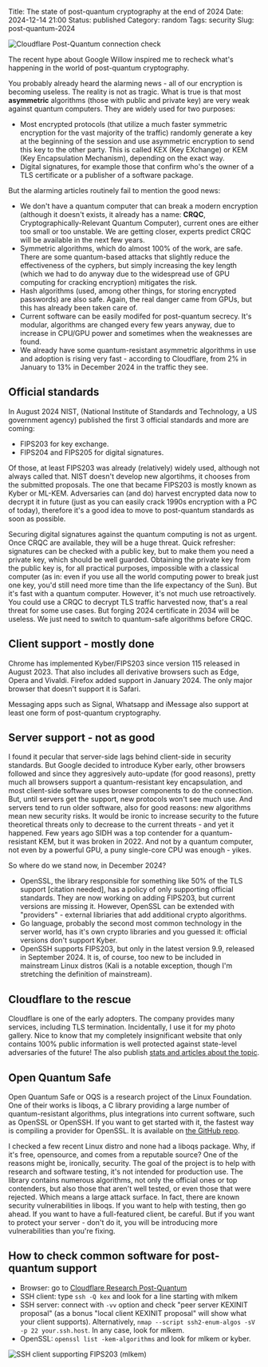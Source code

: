 Title: The state of post-quantum cryptography at the end of 2024
Date: 2024-12-14 21:00
Status: published
Category: random
Tags: security
Slug: post-quantum-2024

![Cloudflare Post-Quantum connection check]({static}/images/pqc-cloudflare.png)

The recent hype about Google Willow inspired me to recheck what's happening in the world of post-quantum cryptography.

You probably already heard the alarming news - all of our encryption is becoming useless. The reality is not as tragic. What is true is that most __asymmetric__ algorithms (those with public and private key) are very weak against quantum computers. They are widely used for two purposes:

- Most encrypted protocols (that utilize a much faster symmetric encryption for the vast majority of the traffic) randomly generate a key at the beginning of the session and use asymmetric encryption to send this key to the other party. This is called KEX (Key EXchange) or KEM (Key Encapsulation Mechanism), depending on the exact way.
- Digital signatures, for example those that confirm who's the owner of a TLS certificate or a publisher of a software package.

But the alarming articles routinely fail to mention the good news:

- We don't have a quantum computer that can break a modern encryption (although it doesn't exists, it already has a name: __CRQC__, Cryptographically-Relevant Quantum Computer), current ones are either too small or too unstable. We are getting closer, experts predict CRQC will be available in the next few years.
- Symmetric algorithms, which do almost 100% of the work, are safe. There are some quantum-based attacks that slightly reduce the effectiveness of the cyphers, but simply increasing the key length (which we had to do anyway due to the widespread use of GPU computing for cracking encryption) mitigates the risk.
- Hash algorithms (used, among other things, for storing encrypted passwords) are also safe. Again, the real danger came from GPUs, but this has already been taken care of.
- Current software can be easily modifed for post-quantum secrecy. It's modular, algorithms are changed every few years anyway, due to increase in CPU/GPU power and sometimes when the weaknesses are found.
- We already have some quantum-resistant asymmetric algorithms in use and adoption is rising very fast - according to Cloudflare, from 2% in January to 13%  in December 2024 in the traffic they see.

## Official standards

 In August 2024 NIST, (National Institute of Standards and Technology, a US government agency) published the first 3 official standards and more are coming:

- FIPS203 for key exchange.
- FIPS204 and FIPS205 for digital signatures.

Of those, at least FIPS203 was already (relatively) widely used, although not always called that. NIST doesn't develop new algortihms, it chooses from the submitted proposals. The one that became FIPS203 is mostly known as Kyber or ML-KEM.  Adversaries can (and do) harvest encrypted data now to decrypt it in future (just as you can easily crack 1990s encryption with a PC of today), therefore it's a good idea to move to post-quantum standards as soon as possible.

Securing digital signatures against the quantum computing is not as urgent. Once CRQC are available, they will be a huge threat. Quick refresher: signatures can be checked with a public key, but to make them you need a private key, which should be well guarded. Obtaining the private key from the public key is, for all practical purposes, impossible with a classical computer (as in: even if you use all the world computing power to break just one key, you'd still need more time than the life expectancy of the Sun). But it's fast with a quantum computer. However, it's not much use retroactively. You could use a CRQC to decrypt TLS traffic harvested now, that's a real threat for some use cases. But forging 2024 certificate in 2034 will be useless. We just need to switch to quantum-safe algorithms before CRQC.

## Client support - mostly done

Chrome has implemented Kyber/FIPS203 since version 115 released in August 2023. That also includes all derivative browsers such as Edge, Opera and Vivaldi. Firefox added support in January 2024. The only major browser that doesn't support it is Safari.

Messaging apps such as Signal, Whatsapp and iMessage also support at least one form of post-quantum cryptography.

## Server support - not as good

I found it pecular that server-side lags behind client-side in security standards. But Google decided to introduce Kyber early, other browsers followed and since they aggresively auto-update (for good reasons), pretty much all browsers support a quantum-resistant key encapsulation, and most client-side software uses browser components to do the connection. But, until servers get the support, new protocols won't see much use. And servers tend to run older software, also for good reasons: new algorithms mean new security risks. It would be ironic to increase security to the future theoretical threats only to decrease to the current threats - and yet it happened. Few years ago SIDH was a top contender for a quantum-resistant KEM, but it was broken in 2022. And not by a quantum computer, not even by a powerful GPU, a puny single-core CPU was enough - yikes.

So where do we stand now, in December 2024?

- OpenSSL, the library responsible for something like 50% of the TLS support [citation needed], has a policy of only supporting official standards. They are now working on adding FIPS203, but current versions are missing it. However, OpenSSL can be extended with "providers" - external libriaries that add additional crypto algorithms.
- Go language, probably the second most common technology in the server world, has it's own crypto libraries and you guessed it: official versions don't support Kyber.
- OpenSSH supports FIPS203, but only in the latest version 9.9, released in September 2024. It is, of course, too new to be included in mainstream Linux distros (Kali is a notable exception, though I'm stretching the definition of mainstream).

## Cloudflare to the rescue

Cloudflare is one of the early adopters. The company provides many services, including TLS termination. Incidentally, I use it for my photo gallery. Nice to know that my completely insignificant website that only contains 100% public information is well protected against state-level adversaries of the future! The also publish [stats and articles about the topic](https://blog.cloudflare.com/tag/post-quantum/).

## Open Quantum Safe

Open Quantum Safe or OQS is a research project of the Linux Foundation. One of their works is liboqs, a C library providing a large number of quantum-resistant algorithms, plus integrations into current software, such as OpenSSL or OpenSSH. If you want to get started with it, the fastest way is compiling a provider for OpenSSL. It is available on [the GitHub repo](https://github.com/open-quantum-safe/oqs-provider).

I checked a few recent Linux distro and none had a liboqs package. Why, if it's free, opensource, and comes from a reputable source? One of the reasons might be, ironically, security. The goal of the project is to help with research and software testing, it's not intended for production use. The library contains numerous algorithms, not only the official ones or top contenders, but also those that aren't well tested, or even those that were rejected. Which means a large attack surface. In fact, there are known security vulnerabilities in liboqs. If you want to help with testing, then go ahead. If you want to have a full-featured client, be careful. But if you want to protect your server - don't do it, you will be introducing more vulnerabilities than you're fixing.

## How to check common software for post-quantum support

- Browser: go to [Cloudflare Research Post-Quantum](https://pq.cloudflareresearch.com/)
- SSH client: type `ssh -Q kex` and look for a line starting with mlkem
- SSH server: connect with `-vv` option and check "peer server KEXINIT proposal" (as a bonus "local client KEXINIT proposal" will show what your client supports). Alternatively, `nmap --script ssh2-enum-algos -sV -p 22 your.ssh.host`. In any case, look for mlkem.
- OpenSSL: `openssl list -kem-algorithms` and look for mlkem or kyber.

![SSH client supporting FIPS203 (mlkem)]({static}/images/pqc-ssh.png)
